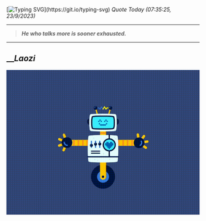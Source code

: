 [![Typing SVG](https://readme-typing-svg.herokuapp.com?font=Press+Start+2P&color=C2F784&size=35&width=900&height=100&lines=Hello+World%2C+I'm+Hung+!)](https://git.io/typing-svg) 
_Quote Today (07:35:25, 23/9/2023)_
___
>**_He who talks more is sooner exhausted._**
___

## __**_Laozi_**

![RobotDance](src/assets/images/robot-dancing-dribble.gif?style=center)
